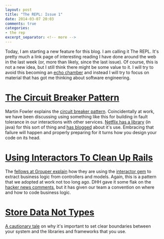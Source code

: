 ```yaml
---
layout: post
title: "The REPL: Issue 1"
date: 2014-03-07 20:03
comments: true
categories:
- the rep
excerpt_separator: <!-- more -->
---
```


Today, I am starting a new feature for this blog. I am calling it The REPL. It's pretty much a link page of interesting reading I have done around the web in the last week (or, more than likely, since the last issue). Of course, this is not a new idea, but I still think there might be some value to it. I will try to avoid this becoming an [echo chamber][1] and instead I will try to focus on material that has got me thinking about software engineering.

# [The Circuit Breaker Pattern][2]

Martin Fowler explains the [circuit breaker pattern][2]. Coincidentally at work, we have been discussing using something like this for building in fault tolerance in our interactions with other services. [Netflix has a library][3] (in java) for this sort of thing and [has blogged][4] about it's use. Embracing that failure will happen and properly preparing for it turns how you design your code on its head.

# [Using Interactors To Clean Up Rails][5]

The [fellows at Grouper explain][5] how they are using the [interactor gem][6] to extract business logic from controllers and models. Again, this is a pattern that we adopted at work not too long ago. DHH gave it some flak on the [hacker news comments][7], but it has given our team a convention on where and how to code business logic.

# [Store Data Not Types][8]

[A cautionary tale][8] on why it's important to set clear boundaries between your system and the libraries and frameworks that you use.

[1]: https://en.wikipedia.org/wiki/Echo_chamber_(media)
[2]: http://martinfowler.com/bliki/CircuitBreaker.html
[3]: https://github.com/Netflix/Hystrix
[4]: http://techblog.netflix.com/2012/11/hystrix.html
[5]: http://eng.joingrouper.com/blog/2014/03/03/rails-the-missing-parts-interactors
[6]: https://github.com/collectiveidea/interactor
[7]: https://news.ycombinator.com/item?id=7335211
[8]: http://blog.8thlight.com/craig-demyanovich/2014/02/24/store-data-not-types.html
